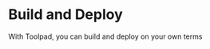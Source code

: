 # Build and Deploy

<p class="description">With Toolpad, you can build and deploy on your own terms </p>

